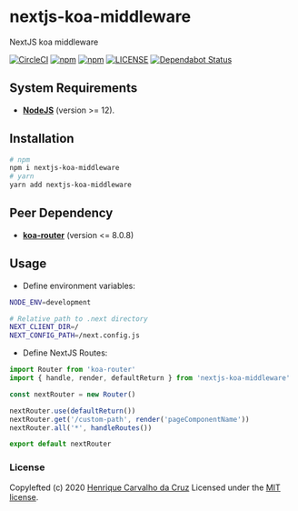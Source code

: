 # nextjs-koa-middleware

NextJS koa middleware

[![CircleCI](https://img.shields.io/circleci/build/github/henriquecarv/nextjs-koa-middleware?token=678134f59ded57d800e7b52d0e2d22a0852f30bc)](https://circleci.com/gh/henriquecarv/nextjs-koa-middleware)
[![npm](https://img.shields.io/npm/v/nextjs-koa-middleware.svg)](https://www.npmjs.com/package/nextjs-koa-middleware)
[![npm](https://img.shields.io/npm/dt/nextjs-koa-middleware.svg)](https://www.npmjs.com/package/nextjs-koa-middleware)
[![LICENSE](https://img.shields.io/github/license/henriquecarv/nextjs-koa-middleware.svg)](./LICENSE)
[![Dependabot Status](https://api.dependabot.com/badges/status?host=github&repo=henriquecarv/nextjs-koa-middleware)](https://dependabot.com)

## System Requirements

- **[NodeJS](https://nodejs.org/en/)** (version >= 12).

## Installation

```sh
# npm
npm i nextjs-koa-middleware
# yarn
yarn add nextjs-koa-middleware
```

## Peer Dependency

- **[koa-router](https://github.com/koajs/router)** (version <= 8.0.8)

## Usage

- Define environment variables:

```sh
NODE_ENV=development

# Relative path to .next directory
NEXT_CLIENT_DIR=/
NEXT_CONFIG_PATH=/next.config.js
```

- Define NextJS Routes:

```typescript
import Router from 'koa-router'
import { handle, render, defaultReturn } from 'nextjs-koa-middleware'

const nextRouter = new Router()

nextRouter.use(defaultReturn())
nextRouter.get('/custom-path', render('pageComponentName'))
nextRouter.all('*', handleRoutes())

export default nextRouter
```

### License

Copylefted (c) 2020 [Henrique Carvalho da Cruz][1] Licensed under the [MIT license][2].

[1]: https://henriquecarv.com
[2]: ./LICENSE
